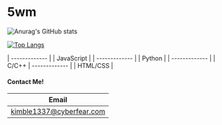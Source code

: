 # 5wm
![Anurag's GitHub stats](https://github-readme-stats.vercel.app/api?username=5wm&show_icons=true&theme=dark)

[![Top Langs](https://github-readme-stats.vercel.app/api/top-langs/?username=5wm&theme=dark)](https://github.com/anuraghazra/github-readme-stats)

| ------------- | 
| JavaScript |
| ------------- | 
| Python | 
| ------------- | 
| C/C++
| ------------- | 
| HTML/CSS |

#### Contact Me!
| Email | 
| ------------- |
| kimble1337@cyberfear.com | 
